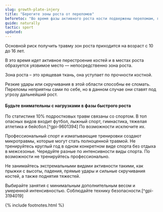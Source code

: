 ```yaml
---
slug: growth-plate-injery
title: "Берегите зоны роста от переломов"
beforetoc: "Во время фазы активного роста кости подвержены переломам, поэтому избегайте экстремальных нагрузок."
guide: naturally
tactic: sport
updated:
---
```

Основной риск получить травму зон роста приходится на возраст с 10 до 16 лет.

В это время идет активное перестроение костей и в местах роста образуется уязвимое место — непосредственно зона роста.

Зона роста – это хрящевая ткань, она уступает по прочности костной.

Резкие удары или скручивания в этой области способны ее сломать. Переломы неприятны сами по себе, но в данном случае они ставят под угрозу дальнейший рост.

#### Будьте внимательны с нагрузками в фазы быстрого роста

По статистике 10% подростковых травм связаны со спортом. В топ опасных видов входит футбол, лыжный спорт, гимнастика, тяжелая атлетика и бейсбол.[^gpi-9601394] По возможности исключите их.

Профессиональный спорт и изматывающие тренировки создают микротравмы, которые могут стать полноценной травмой. Не тренируйтесь круглый год в одном конкретном виде спорта без отдыха в межсезонье. Чередуйте разные по интенсивности виды спорта. По возможности не тренируйтесь профессионально.

Не занимайтесь экстремальными видами активности такими, как прыжки с высоты, падения, прямые удары и сильные скручивания костей, а также поднятия тяжестей.

Выбирайте занятия с минимальным дополнительным весом и умеренной интенсивностью. Соблюдайте технику безопасности.[^gpi-3194019]

{% include footnotes.html %}
